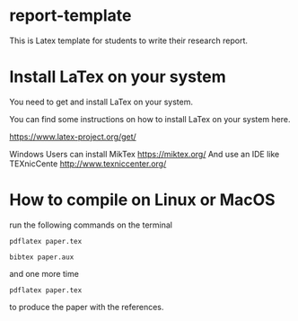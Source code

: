 # report-template
This is Latex template for students to write their research report. 


# Install LaTex on your system 

You need to get and install LaTex on your system. 

You can find some instructions on how to install LaTex on your system here. 

https://www.latex-project.org/get/


Windows Users can install MikTex https://miktex.org/ 
And use an IDE like  TEXnicCente  http://www.texniccenter.org/ 



# How to compile on Linux or MacOS

run the following commands on the terminal 

	pdflatex paper.tex 

	bibtex paper.aux 

and one more time 

	pdflatex paper.tex 


to produce the paper with the references. 
